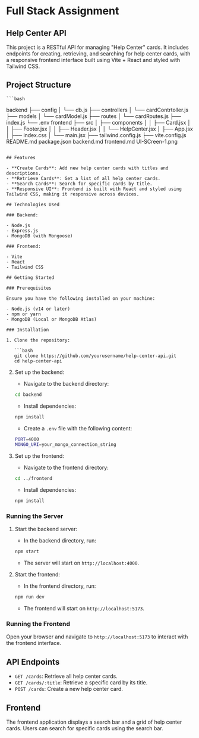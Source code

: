 # Full Stack Assignment

## Help Center API

This project is a RESTful API for managing "Help Center" cards. It includes endpoints for creating, retrieving, and searching for help center cards, with a responsive frontend interface built using Vite + React and styled with Tailwind CSS.

## Project Structure

    ```bash

backend
├── config
│ └── db.js
├── controllers
│ └── cardContrtoller.js
├── models
│ └── cardModel.js
├── routes
│ └── cardRoutes.js
├── index.js
└── .env
frontend
├── src
│ ├── components
│ │ ├── Card.jsx
│ │ ├── Footer.jsx
│ │ ├── Header.jsx
│ │ └── HelpCenter.jsx
│ ├── App.jsx
│ ├── index.css
│ └── main.jsx
├── tailwind.config.js
├── vite.config.js
README.md
package.json
backend.md
frontend.md
UI-SCreen-1.png
```

## Features

- **Create Cards**: Add new help center cards with titles and descriptions.
- **Retrieve Cards**: Get a list of all help center cards.
- **Search Cards**: Search for specific cards by title.
- **Responsive UI**: Frontend is built with React and styled using Tailwind CSS, making it responsive across devices.

## Technologies Used

### Backend:

- Node.js
- Express.js
- MongoDB (with Mongoose)

### Frontend:

- Vite
- React
- Tailwind CSS

## Getting Started

### Prerequisites

Ensure you have the following installed on your machine:

- Node.js (v14 or later)
- npm or yarn
- MongoDB (Local or MongoDB Atlas)

### Installation

1. Clone the repository:

   ```bash
   git clone https://github.com/yourusername/help-center-api.git
   cd help-center-api
   ```

2. Set up the backend:

   - Navigate to the backend directory:

   ```bash
   cd backend
   ```

   - Install dependencies:

   ```bash
   npm install
   ```

   - Create a `.env` file with the following content:

   ```bash
   PORT=4000
   MONGO_URI=your_mongo_connection_string
   ```

3. Set up the frontend:

   - Navigate to the frontend directory:

   ```bash
   cd ../frontend
   ```

   - Install dependencies:

   ```bash
   npm install
   ```

### Running the Server

1. Start the backend server:

   - In the backend directory, run:

   ```bash
   npm start
   ```

   - The server will start on `http://localhost:4000`.

2. Start the frontend:

   - In the frontend directory, run:

   ```bash
   npm run dev
   ```

   - The frontend will start on `http://localhost:5173`.

### Running the Frontend

Open your browser and navigate to `http://localhost:5173` to interact with the frontend interface.

## API Endpoints

- `GET /cards`: Retrieve all help center cards.
- `GET /cards/:title`: Retrieve a specific card by its title.
- `POST /cards`: Create a new help center card.

## Frontend

The frontend application displays a search bar and a grid of help center cards. Users can search for specific cards using the search bar.
